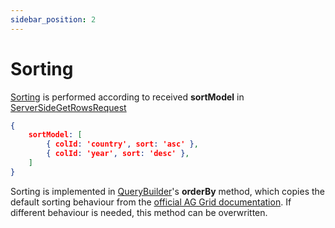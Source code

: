 ```yaml
---
sidebar_position: 2
---
```


# Sorting
[Sorting](https://ag-grid.com/angular-data-grid/server-side-model-sorting/) is performed according to received **sortModel** in [ServerSideGetRowsRequest](https://github.com/smolcan/ag-grid-jpa-adapter/blob/main/src/main/java/com/aggrid/jpa/adapter/request/ServerSideGetRowsRequest.java)
```JSON title="Sort model example from AG Grid documentation"
{
    sortModel: [
        { colId: 'country', sort: 'asc' },
        { colId: 'year', sort: 'desc' },
    ]
}
```

Sorting is implemented in [QueryBuilder](https://github.com/smolcan/ag-grid-jpa-adapter/blob/main/src/main/java/com/aggrid/jpa/adapter/query/QueryBuilder.java)'s **orderBy** method,
which copies the default sorting behaviour from the [official AG Grid documentation](https://ag-grid.com/angular-data-grid/server-side-model-sorting/).
If different behaviour is needed, this method can be overwritten.